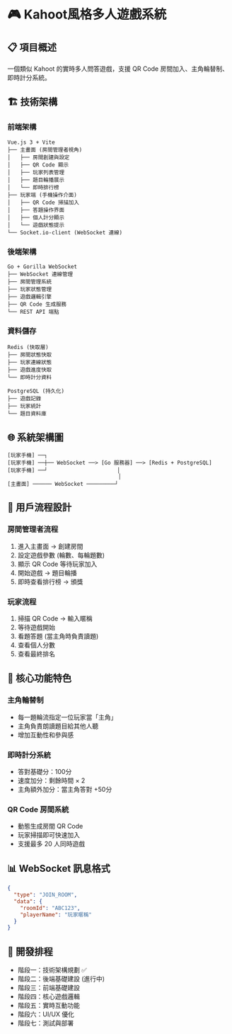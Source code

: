 # 🎮 Kahoot風格多人遊戲系統

## 📋 項目概述
一個類似 Kahoot 的實時多人問答遊戲，支援 QR Code 房間加入、主角輪替制、即時計分系統。

## 🏗️ 技術架構

### 前端架構
```
Vue.js 3 + Vite
├── 主畫面 (房間管理者視角)
│   ├── 房間創建與設定
│   ├── QR Code 顯示
│   ├── 玩家列表管理
│   ├── 題目輪播展示
│   └── 即時排行榜
├── 玩家端 (手機操作介面)
│   ├── QR Code 掃描加入
│   ├── 答題操作界面
│   ├── 個人計分顯示
│   └── 遊戲狀態提示
└── Socket.io-client (WebSocket 連線)
```

### 後端架構
```
Go + Gorilla WebSocket
├── WebSocket 連線管理
├── 房間管理系統
├── 玩家狀態管理
├── 遊戲邏輯引擎
├── QR Code 生成服務
└── REST API 端點
```

### 資料儲存
```
Redis (快取層)
├── 房間狀態快取
├── 玩家連線狀態
├── 遊戲進度快取
└── 即時計分資料

PostgreSQL (持久化)
├── 遊戲記錄
├── 玩家統計
└── 題目資料庫
```

## 🌐 系統架構圖

```
[玩家手機] ──┐
[玩家手機] ──┼── WebSocket ──> [Go 服務器] ──> [Redis + PostgreSQL]
[玩家手機] ──┘                      │
                                   │
[主畫面] ────── WebSocket ─────────┘
```

## 📱 用戶流程設計

### 房間管理者流程
1. 進入主畫面 → 創建房間
2. 設定遊戲參數 (輪數、每輪題數)
3. 顯示 QR Code 等待玩家加入
4. 開始遊戲 → 題目輪播
5. 即時查看排行榜 → 頒獎

### 玩家流程
1. 掃描 QR Code → 輸入暱稱
2. 等待遊戲開始
3. 看題答題 (當主角時負責讀題)
4. 查看個人分數
5. 查看最終排名

## 🎯 核心功能特色

### 主角輪替制
- 每一題輪流指定一位玩家當「主角」
- 主角負責朗讀題目給其他人聽
- 增加互動性和參與感

### 即時計分系統
- 答對基礎分：100分
- 速度加分：剩餘時間 × 2
- 主角額外加分：當主角答對 +50分

### QR Code 房間系統
- 動態生成房間 QR Code
- 玩家掃描即可快速加入
- 支援最多 20 人同時遊戲

## 📊 WebSocket 訊息格式

```json
{
  "type": "JOIN_ROOM",
  "data": {
    "roomId": "ABC123",
    "playerName": "玩家暱稱"
  }
}
```

## 🚀 開發排程
- 階段一：技術架構規劃 ✅
- 階段二：後端基礎建設 (進行中)
- 階段三：前端基礎建設
- 階段四：核心遊戲邏輯
- 階段五：實時互動功能
- 階段六：UI/UX 優化
- 階段七：測試與部署